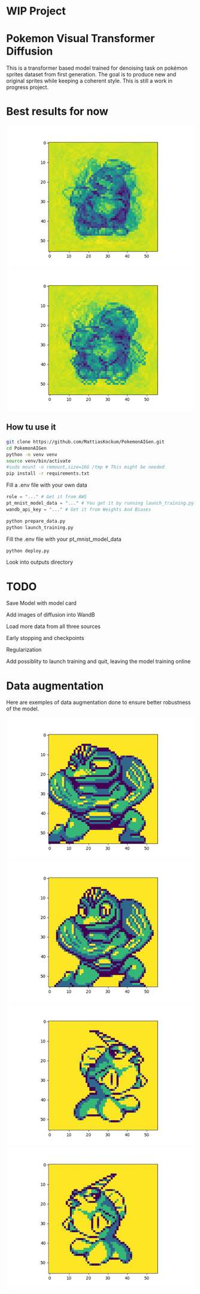 # WIP Project

# Pokemon Visual Transformer Diffusion

This is a transformer based model trained for denoising task on pokémon sprites dataset from first generation.
The goal is to produce new and original sprites while keeping a coherent style.
This is still a work in progress project.

# Best results for now

![Image 1](/images/results/1.png?raw=true "Image 1")
![Image 2](/images/results/2.png?raw=true "Image 2")


## How tu use it

``` bash
git clone https://github.com/MattiasKockum/PokemonAIGen.git
cd PokemonAIGen
python -m venv venv
source venv/bin/activate
#sudo mount -o remount,size=16G /tmp # This might be needed
pip install -r requirements.txt
```

Fill a .env file with your own data
``` python
role = "..." # Get it from AWS
pt_mnist_model_data = "..." # You get it by running launch_training.py
wandb_api_key = "..." # Get it from Weights And Biases
```

``` bash
python prepare_data.py
python launch_training.py
```

Fill the .env file with your pt_mnist_model_data

``` bash
python deploy.py
```

Look into outputs directory

# TODO

Save Model with model card

Add images of diffusion into WandB

Load more data from all three sources

Early stopping and checkpoints

Regularization

Add possiblity to launch training and quit, leaving the model training online

# Data augmentation

Here are exemples of data augmentation done to ensure better robustness of the model.

![Image 3](/images/data_augmentation/data_augmentation_example_1.png?raw=true "Image 1")
![Image 4](/images/data_augmentation/data_augmentation_example_2.png?raw=true "Image 1")
![Image 5](/images/data_augmentation/data_augmentation_example_3.png?raw=true "Image 1")
![Image 6](/images/data_augmentation/data_augmentation_example_4.png?raw=true "Image 1")

